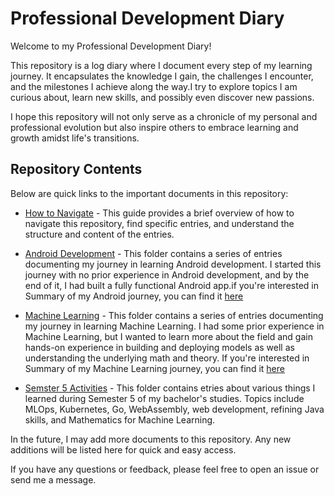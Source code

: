 # Professional Development Diary

Welcome to my Professional Development Diary!

This repository is a log diary where I document every step of my learning journey. It encapsulates the knowledge I gain, the challenges I encounter, and the milestones I achieve along the way.I try to explore topics I am curious about, learn new skills, and possibly even discover new passions.  

I hope this repository will not only serve as a chronicle of my personal and professional evolution but also inspire others to embrace learning and growth amidst life's transitions.

## Repository Contents

Below are quick links to the important documents in this repository:

- [How to Navigate](./How-to-Navigate.md) - This guide provides a brief overview of how to navigate this repository, find specific entries, and understand the structure and content of the entries.
- [Android Development](./2023-05-31%202023-06-27%20(Android%20Journey)/) - This folder contains a series of entries documenting my journey in learning Android development. I started this journey with no prior experience in Android development, and by the end of it, I had built a fully functional Android app.if you're interested in Summary of my Android journey, you can find it [here](./2023-05-31%202023-06-27%20(Android%20Journey)/2023-06-27%20(Android%20Summary).md)

- [Machine Learning](./2023-06-28%202023-08-11%20(Machine%20Learning)/) - This folder contains a series of entries documenting my journey in learning Machine Learning. I had some prior experience in Machine Learning, but I wanted to learn more about the field and gain hands-on experience in building and deploying models as well as understanding the underlying math and theory. If you're interested in Summary of my Machine Learning journey, you can find it [here](./2023-06-28%202023-08-11%20(Machine%20Learning)/Summary.md)

- [Semster 5 Activities](./2023-08-12%202024-01-09%20(Semster%205)/) - This folder contains etries about various things I learned during Semester 5 of my bachelor's studies. Topics include MLOps, Kubernetes, Go, WebAssembly, web development, refining Java skills, and Mathematics for Machine Learning.

In the future, I may add more documents to this repository. Any new additions will be listed here for quick and easy access.

If you have any questions or feedback, please feel free to open an issue or send me a message.